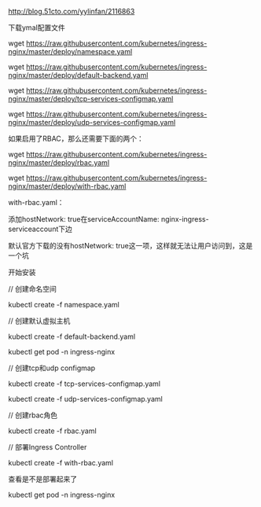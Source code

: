 http://blog.51cto.com/yylinfan/2116863

下载ymal配置文件

wget https://raw.githubusercontent.com/kubernetes/ingress-nginx/master/deploy/namespace.yaml

wget https://raw.githubusercontent.com/kubernetes/ingress-nginx/master/deploy/default-backend.yaml

wget https://raw.githubusercontent.com/kubernetes/ingress-nginx/master/deploy/tcp-services-configmap.yaml

wget https://raw.githubusercontent.com/kubernetes/ingress-nginx/master/deploy/udp-services-configmap.yaml

如果启用了RBAC，那么还需要下面的两个：

wget https://raw.githubusercontent.com/kubernetes/ingress-nginx/master/deploy/rbac.yaml

wget https://raw.githubusercontent.com/kubernetes/ingress-nginx/master/deploy/with-rbac.yaml



with-rbac.yaml：

添加hostNetwork: true在serviceAccountName: nginx-ingress-serviceaccount下边

默认官方下载的没有hostNetwork: true这一项，这样就无法让用户访问到，这是一个坑




开始安装

// 创建命名空间

kubectl create -f namespace.yaml

 

// 创建默认虚拟主机

kubectl create -f default-backend.yaml

kubectl get pod -n ingress-nginx

 

// 创建tcp和udp configmap

kubectl create -f tcp-services-configmap.yaml

kubectl create -f udp-services-configmap.yaml

 

// 创建rbac角色

kubectl create -f rbac.yaml

 

// 部署Ingress Controller

kubectl create -f with-rbac.yaml

 

查看是不是部署起来了

kubectl get pod  -n  ingress-nginx






